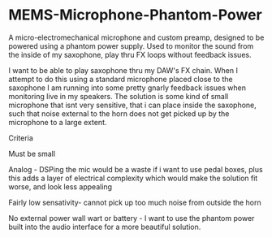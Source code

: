 # MEMS-Microphone-Phantom-Power
A micro-electromechanical microphone and custom preamp, designed to be powered using a phantom power supply. Used to monitor the sound from the inside of my saxophone, play thru FX loops without feedback issues.

I want to be able to play saxophone thru my DAW's FX chain. When I attempt to do this using a standard microphone placed close to the saxophone I am running into some pretty gnarly feedback issues when monitoring live in my speakers. The solution is some kind of small microphone that isnt very sensitive, that i can place inside the saxophone, such that noise external to the horn does not get picked up by the microphone to a large extent. 


Criteria 

Must be small

Analog - DSPing the mic would be a waste if i want to use pedal boxes, plus this adds a layer of electrical complexity which would make the solution fit worse, and look less appealing

Fairly low sensativity- cannot pick up too much noise from outside the horn

No external power wall wart or battery - I want to use the phantom power built into the audio interface for a more beautiful solution.

